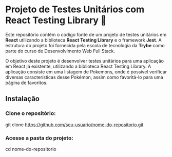 <h1>Projeto de Testes Unitários com React Testing Library 🧪</h1>

Este repositório contém o código fonte de um projeto de testes unitários em <strong>React</strong> utilizando a biblioteca <strong>React Testing Library</strong> e o framework <strong>Jest</strong>. A estrutura do projeto foi fornecida pela escola de tecnologia da <strong>Trybe</strong> como parte do curso de Desenvolvimento Web Full Stack.

O objetivo deste projeto é desenvolver testes unitários para uma aplicação em React já existente, utilizando a biblioteca React Testing Library. A aplicação consiste em uma listagem de Pokemons, onde é possível verificar diversas características desse Pokémon, assim como favoritá-lo para uma página de favoritos. 

<h2>Instalação</h2>

<h3>Clone o repositório:</h3>

git clone https://github.com/seu-usuario/nome-do-repositorio.git

<h3>Acesse a pasta do projeto:</h3>

cd nome-do-repositorio


